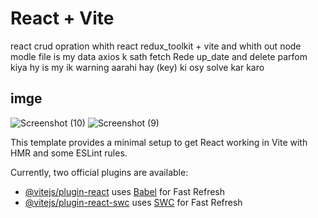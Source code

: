 # React + Vite
react crud opration
whith react redux_toolkit + vite 
and whith out node modle file
is my data 
axios k sath fetch Rede up_date and delete
parfom kiya hy 
is my ik warning aarahi hay (key) ki
osy solve kar karo 

## imge
![Screenshot (10)](https://github.com/asifraza552/react_crud_opration/assets/142923572/96c20707-821d-48c6-b8e5-1ef86f37f449)
![Screenshot (9)](https://github.com/asifraza552/react_crud_opration/assets/142923572/58183a0c-35bb-485e-bfdf-c94c71f9ee87)


This template provides a minimal setup to get React working in Vite with HMR and some ESLint rules.

Currently, two official plugins are available:

- [@vitejs/plugin-react](https://github.com/vitejs/vite-plugin-react/blob/main/packages/plugin-react/README.md) uses [Babel](https://babeljs.io/) for Fast Refresh
- [@vitejs/plugin-react-swc](https://github.com/vitejs/vite-plugin-react-swc) uses [SWC](https://swc.rs/) for Fast Refresh
